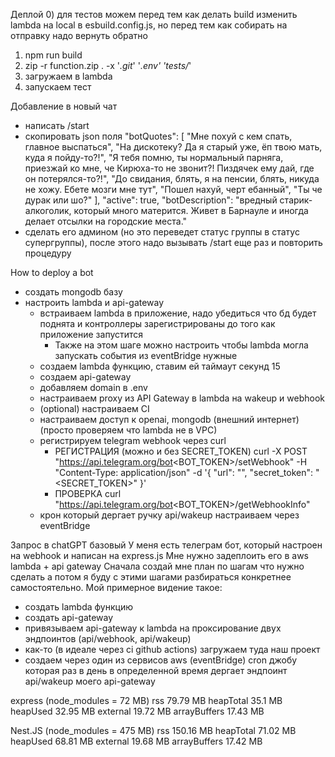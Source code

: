Деплой
0) для тестов можем перед тем как делать build изменить lambda на local в esbuild.config.js, но перед тем как собирать на отправку надо вернуть обратно 
1) npm run build
2) zip -r function.zip . -x '*.git*' '*.env' 'tests/*'
3) загружаем в lambda
4) запускаем тест

Добавление в новый чат
  - написать /start
  - скопировать json поля
        "botQuotes": [
          "Мне похуй с кем спать, главное выспаться",
          "На дискотеку? Да я старый уже, ёп твою мать, куда я пойду-то?!",
          "Я тебя помню, ты нормальный парняга, приезжай ко мне, че Кирюха-то не звонит?! Пиздячек ему дай, где он потерялся-то?!",
          "До свидания, блять, я на пенсии, блять, никуда не хожу. Ебете мозги мне тут",
          "Пошел нахуй, черт ебанный",
          "Ты че дурак или шо?"
        ],
        "active": true,
        "botDescription": "вредный старик-алкоголик, который много матерится. Живет в Барнауле и иногда делает отсылки на городские места."
  - сделать его админом (но это переведет статус группы в статус супергруппы), после этого надо вызывать /start еще раз и повторить процедуру


How to deploy a bot

- создать mongodb базу
- настроить lambda и api-gateway
  - встраиваем lambda в приложение, надо убедиться что бд будет поднята и контроллеры зарегистрированы до того как приложение запустится
    - Также на этом шаге можно настроить чтобы lambda могла запускать события из eventBridge нужные
  - создаем lambda функцию, ставим ей таймаут секунд 15
  - создаем api-gateway
  - добавляем domain в .env
  - настраиваем proxy из API Gateway в lambda на wakeup и webhook
  - (optional) настраиваем CI
  - настраиваем доступ к openai, mongodb (внешний интернет) (просто проверяем что lambda не в VPC)
  - регистрируем telegram webhook через curl
    - РЕГИСТРАЦИЯ (можно и без SECRET_TOKEN) curl -X POST "https://api.telegram.org/bot<BOT_TOKEN>/setWebhook" -H "Content-Type: application/json" -d '{ "url": "<URL>", "secret_token": "<SECRET_TOKEN>" }'
    - ПРОВЕРКА curl "https://api.telegram.org/bot<BOT_TOKEN>/getWebhookInfo"
  - крон который дергает ручку api/wakeup настраиваем через eventBridge

Запрос в chatGPT базовый
У меня есть телеграм бот, который настроен на webhook и написан на express.js
Мне нужно задеплоить его в aws lambda + api gateway
Сначала создай мне план по шагам что нужно сделать а потом я буду с этими шагами разбираться конкретнее самостоятельно.
Мой примерное видение такое:
- создать lambda функцию
- создать api-gateway
- привязываем api-gateway к lambda на проксирование двух эндпоинтов (api/webhook, api/wakeup)
- как-то (в идеале через ci github actions) загружаем туда наш проект
- создаем через один из сервисов aws (eventBridge) cron джобу которая раз в день в определенной время дергает эндпоинт api/wakeup моего api-gateway

express (node_modules = 72 MB)
rss 79.79 MB
heapTotal 35.1 MB
heapUsed 32.95 MB
external 19.72 MB
arrayBuffers 17.43 MB

Nest.JS (node_modules = 475 MB)
rss 150.16 MB
heapTotal 71.02 MB
heapUsed 68.81 MB
external 19.68 MB
arrayBuffers 17.42 MB
